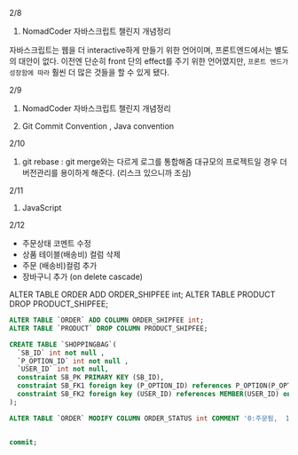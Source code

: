 2/8 

1. NomadCoder 자바스크립트 챌린지 개념정리

자바스크립트는 웹을 더 interactive하게 만들기 위한 언어이며, 프론트엔드에서는 별도의 대안이 없다.
이전엔 단순히 front 단의 effect를 주기 위한 언어였지만, `프론트 엔드가 성장함에 따라` 훨씬 더 많은 것들을 할 수 있게 됐다.

2/9

1. NomadCoder 자바스크립트 챌린지 개념정리


2. Git Commit Convention , Java convention  



2/10 
1. git rebase : git merge와는 다르게 로그를 통합해줌
   대규모의 프로젝트일 경우 더 버전관리를 용이하게 해준다. (리스크 있으니까 조심)


2/11
1. JavaScript
   

2/12

- 주문상태 코멘트 수정
- 상품 테이블(배송비) 컬럼 삭제
- 주문 (배송비)컬럼 추가
- 장바구니 추가 (on delete cascade)

ALTER TABLE ORDER ADD ORDER_SHIPFEE int;
ALTER TABLE PRODUCT DROP PRODUCT_SHIPFEE;


```sql
ALTER TABLE `ORDER` ADD COLUMN ORDER_SHIPFEE int;
ALTER TABLE `PRODUCT` DROP COLUMN PRODUCT_SHIPFEE;

CREATE TABLE `SHOPPINGBAG`(
  `SB_ID` int not null ,
  `P_OPTION_ID` int not null ,
  `USER_ID` int not null,
  constraint SB_PK PRIMARY KEY (SB_ID),
  constraint SB_FK1 foreign key (P_OPTION_ID) references P_OPTION(P_OPTION_ID) on delete cascade ,
  constraint SB_FK2 foreign key (USER_ID) references MEMBER(USER_ID) on delete cascade
);

ALTER TABLE `ORDER` MODIFY COLUMN ORDER_STATUS int COMMENT '0:주문됨,  1:주문취소';


commit;


```